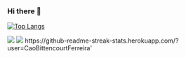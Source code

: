 ### Hi there 👋

<!--
**CaoBittencourtFerreira/CaoBittencourtFerreira** is a ✨ _special_ ✨ repository because its `README.md` (this file) appears on your GitHub profile.

Here are some ideas to get you started:

- 🔭 I’m currently working on ...
- 🌱 I’m currently learning ...
- 👯 I’m looking to collaborate on ...
- 🤔 I’m looking for help with ...
- 💬 Ask me about ...
- 📫 How to reach me: ...
- 😄 Pronouns: ...
- ⚡ Fun fact: ...
-->

[![Top Langs](https://github-readme-stats.vercel.app/api/top-langs/?username=CaoBittencourtFerreira&layout=compact&theme=vision-friendly-dark)](https://github.com/anuraghazra/github-readme-stats)

<img src = 'https://github-readme-stats.vercel.app/api/top-langs/?username=CaoBittencourtFerreira'/>
<img src = 'https://github-readme-streak-stats.herokuapp.com/?user=CaoBittencourtFerreira'>
https://github-readme-streak-stats.herokuapp.com/?user=CaoBittencourtFerreira'
